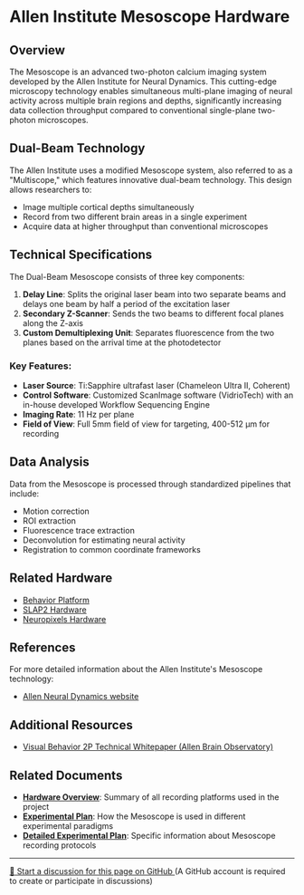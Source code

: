# Allen Institute Mesoscope Hardware

## Overview

The Mesoscope is an advanced two-photon calcium imaging system developed by the Allen Institute for Neural Dynamics. This cutting-edge microscopy technology enables simultaneous multi-plane imaging of neural activity across multiple brain regions and depths, significantly increasing data collection throughput compared to conventional single-plane two-photon microscopes.

## Dual-Beam Technology

The Allen Institute uses a modified Mesoscope system, also referred to as a "Multiscope," which features innovative dual-beam technology. This design allows researchers to:

- Image multiple cortical depths simultaneously
- Record from two different brain areas in a single experiment
- Acquire data at higher throughput than conventional microscopes

## Technical Specifications

The Dual-Beam Mesoscope consists of three key components:

1. **Delay Line**: Splits the original laser beam into two separate beams and delays one beam by half a period of the excitation laser
2. **Secondary Z-Scanner**: Sends the two beams to different focal planes along the Z-axis
3. **Custom Demultiplexing Unit**: Separates fluorescence from the two planes based on the arrival time at the photodetector

### Key Features:

- **Laser Source**: Ti:Sapphire ultrafast laser (Chameleon Ultra II, Coherent)
- **Control Software**: Customized ScanImage software (VidrioTech) with an in-house developed Workflow Sequencing Engine
- **Imaging Rate**: 11 Hz per plane
- **Field of View**: Full 5mm field of view for targeting, 400-512 μm for recording

## Data Analysis

Data from the Mesoscope is processed through standardized pipelines that include:

- Motion correction
- ROI extraction
- Fluorescence trace extraction
- Deconvolution for estimating neural activity
- Registration to common coordinate frameworks

## Related Hardware

- [Behavior Platform](behavior_training.md)
- [SLAP2 Hardware](allen_institute_slap2_hardware.md)
- [Neuropixels Hardware](allen_institute_neuropixels_hardware.md)

## References

For more detailed information about the Allen Institute's Mesoscope technology:

- [Allen Neural Dynamics website](https://www.allenneuraldynamics.org/)

## Additional Resources

- [Visual Behavior 2P Technical Whitepaper (Allen Brain Observatory)](https://portal.brain-map.org/explore/circuits/visual-behavior-2p)

## Related Documents

- **[Hardware Overview](../hardware-overview.md)**: Summary of all recording platforms used in the project
- **[Experimental Plan](../experimental-plan.md)**: How the Mesoscope is used in different experimental paradigms
- **[Detailed Experimental Plan](../detailed-experimental-plan.md)**: Specific information about Mesoscope recording protocols

<!-- DISCUSSION_LINK_START -->
<div class="discussion-link">
    <hr>
    <p>
        <a href="https://github.com/allenneuraldynamics/openscope-community-predictive-processing/discussions/new?category=q-a&title=Discussion%3A%20hardware/allen_institute_mesoscope_hardware" target="_blank">
            💬 Start a discussion for this page on GitHub
        </a>
        <span class="note">(A GitHub account is required to create or participate in discussions)</span>
    </p>
</div>
<!-- DISCUSSION_LINK_END -->
